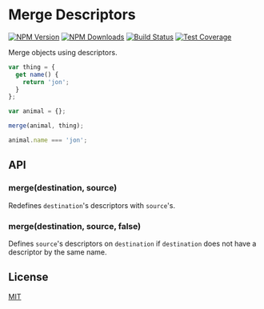 # Merge Descriptors

[![NPM Version][npm-image]][npm-url] [![NPM Downloads][downloads-image]][downloads-url]
[![Build Status][travis-image]][travis-url] [![Test Coverage][coveralls-image]][coveralls-url]

Merge objects using descriptors.

```js
var thing = {
  get name() {
    return 'jon';
  }
};

var animal = {};

merge(animal, thing);

animal.name === 'jon';
```

## API

### merge(destination, source)

Redefines `destination`'s descriptors with `source`'s.

### merge(destination, source, false)

Defines `source`'s descriptors on `destination` if `destination` does not have a descriptor by the same name.

## License

[MIT](LICENSE)

[npm-image]: https://img.shields.io/npm/v/merge-descriptors.svg
[npm-url]: https://npmjs.org/package/merge-descriptors
[travis-image]: https://img.shields.io/travis/component/merge-descriptors/master.svg
[travis-url]: https://travis-ci.org/component/merge-descriptors
[coveralls-image]: https://img.shields.io/coveralls/component/merge-descriptors/master.svg
[coveralls-url]: https://coveralls.io/r/component/merge-descriptors?branch=master
[downloads-image]: https://img.shields.io/npm/dm/merge-descriptors.svg
[downloads-url]: https://npmjs.org/package/merge-descriptors
